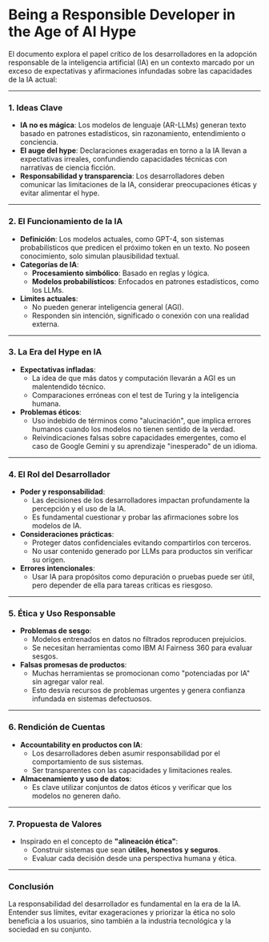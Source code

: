 # Being a Responsible Developer in the Age of AI Hype
El documento explora el papel crítico de los desarrolladores en la adopción responsable de la inteligencia artificial (IA) en un contexto marcado por un exceso de expectativas y afirmaciones infundadas sobre las capacidades de la IA actual:

---

### **1. Ideas Clave**
- **IA no es mágica**: Los modelos de lenguaje (AR-LLMs) generan texto basado en patrones estadísticos, sin razonamiento, entendimiento o conciencia.
- **El auge del hype**: Declaraciones exageradas en torno a la IA llevan a expectativas irreales, confundiendo capacidades técnicas con narrativas de ciencia ficción.
- **Responsabilidad y transparencia**: Los desarrolladores deben comunicar las limitaciones de la IA, considerar preocupaciones éticas y evitar alimentar el hype.

---

### **2. El Funcionamiento de la IA**
- **Definición**: Los modelos actuales, como GPT-4, son sistemas probabilísticos que predicen el próximo token en un texto. No poseen conocimiento, solo simulan plausibilidad textual.
- **Categorías de IA**:
  - **Procesamiento simbólico**: Basado en reglas y lógica.
  - **Modelos probabilísticos**: Enfocados en patrones estadísticos, como los LLMs.
- **Limites actuales**:
  - No pueden generar inteligencia general (AGI).
  - Responden sin intención, significado o conexión con una realidad externa.

---

### **3. La Era del Hype en IA**
- **Expectativas infladas**:
  - La idea de que más datos y computación llevarán a AGI es un malentendido técnico.
  - Comparaciones erróneas con el test de Turing y la inteligencia humana.
- **Problemas éticos**:
  - Uso indebido de términos como "alucinación", que implica errores humanos cuando los modelos no tienen sentido de la verdad.
  - Reivindicaciones falsas sobre capacidades emergentes, como el caso de Google Gemini y su aprendizaje "inesperado" de un idioma.

---

### **4. El Rol del Desarrollador**
- **Poder y responsabilidad**:
  - Las decisiones de los desarrolladores impactan profundamente la percepción y el uso de la IA.
  - Es fundamental cuestionar y probar las afirmaciones sobre los modelos de IA.
- **Consideraciones prácticas**:
  - Proteger datos confidenciales evitando compartirlos con terceros.
  - No usar contenido generado por LLMs para productos sin verificar su origen.
- **Errores intencionales**:
  - Usar IA para propósitos como depuración o pruebas puede ser útil, pero depender de ella para tareas críticas es riesgoso.

---

### **5. Ética y Uso Responsable**
- **Problemas de sesgo**:
  - Modelos entrenados en datos no filtrados reproducen prejuicios.
  - Se necesitan herramientas como IBM AI Fairness 360 para evaluar sesgos.
- **Falsas promesas de productos**:
  - Muchas herramientas se promocionan como "potenciadas por IA" sin agregar valor real.
  - Esto desvía recursos de problemas urgentes y genera confianza infundada en sistemas defectuosos.

---

### **6. Rendición de Cuentas**
- **Accountability en productos con IA**:
  - Los desarrolladores deben asumir responsabilidad por el comportamiento de sus sistemas.
  - Ser transparentes con las capacidades y limitaciones reales.
- **Almacenamiento y uso de datos**:
  - Es clave utilizar conjuntos de datos éticos y verificar que los modelos no generen daño.

---

### **7. Propuesta de Valores**
- Inspirado en el concepto de **"alineación ética"**:
  - Construir sistemas que sean **útiles, honestos y seguros**.
  - Evaluar cada decisión desde una perspectiva humana y ética.

---

### **Conclusión**
La responsabilidad del desarrollador es fundamental en la era de la IA. Entender sus límites, evitar exageraciones y priorizar la ética no solo beneficia a los usuarios, sino también a la industria tecnológica y la sociedad en su conjunto.

